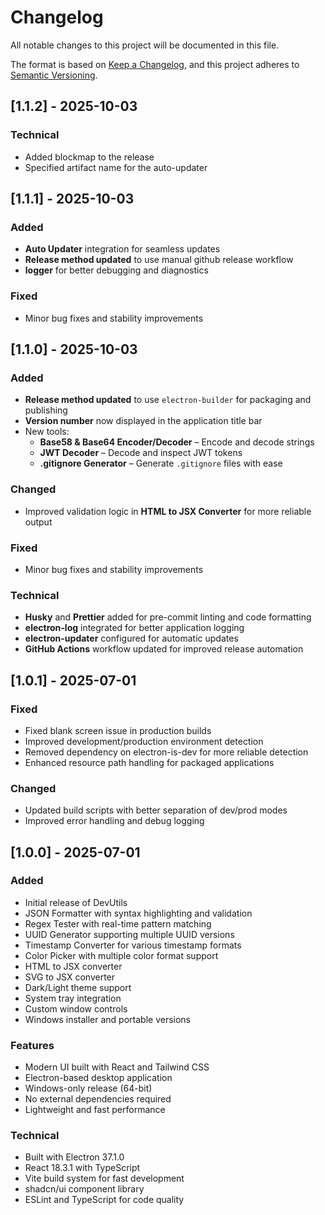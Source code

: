 # Changelog

All notable changes to this project will be documented in this file.

The format is based on [Keep a Changelog](https://keepachangelog.com/en/1.0.0/),
and this project adheres to [Semantic Versioning](https://semver.org/spec/v2.0.0.html).

<!-- ## [Unreleased] -->

<!-- Add new changes here before the next release -->

## [1.1.2] - 2025-10-03

### Technical

- Added blockmap to the release
- Specified artifact name for the auto-updater

## [1.1.1] - 2025-10-03

### Added

- **Auto Updater** integration for seamless updates
- **Release method updated** to use manual github release workflow
- **logger** for better debugging and diagnostics

### Fixed

- Minor bug fixes and stability improvements

## [1.1.0] - 2025-10-03

### Added

- **Release method updated** to use `electron-builder` for packaging and publishing
- **Version number** now displayed in the application title bar
- New tools:
  - **Base58 & Base64 Encoder/Decoder** – Encode and decode strings
  - **JWT Decoder** – Decode and inspect JWT tokens
  - **.gitignore Generator** – Generate `.gitignore` files with ease

### Changed

- Improved validation logic in **HTML to JSX Converter** for more reliable output

### Fixed

- Minor bug fixes and stability improvements

### Technical

- **Husky** and **Prettier** added for pre-commit linting and code formatting
- **electron-log** integrated for better application logging
- **electron-updater** configured for automatic updates
- **GitHub Actions** workflow updated for improved release automation

## [1.0.1] - 2025-07-01

### Fixed

- Fixed blank screen issue in production builds
- Improved development/production environment detection
- Removed dependency on electron-is-dev for more reliable detection
- Enhanced resource path handling for packaged applications

### Changed

- Updated build scripts with better separation of dev/prod modes
- Improved error handling and debug logging

## [1.0.0] - 2025-07-01

### Added

- Initial release of DevUtils
- JSON Formatter with syntax highlighting and validation
- Regex Tester with real-time pattern matching
- UUID Generator supporting multiple UUID versions
- Timestamp Converter for various timestamp formats
- Color Picker with multiple color format support
- HTML to JSX converter
- SVG to JSX converter
- Dark/Light theme support
- System tray integration
- Custom window controls
- Windows installer and portable versions

### Features

- Modern UI built with React and Tailwind CSS
- Electron-based desktop application
- Windows-only release (64-bit)
- No external dependencies required
- Lightweight and fast performance

### Technical

- Built with Electron 37.1.0
- React 18.3.1 with TypeScript
- Vite build system for fast development
- shadcn/ui component library
- ESLint and TypeScript for code quality

